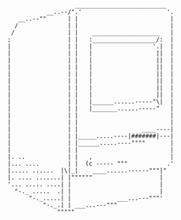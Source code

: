                        __________________________
               __..--/".'                        '.
       __..--""      | |                          |
      /              | |                          |
     /               | |    ___________________   |
    ;                | |   :__________________/:  |
    |                | |   |                 '.|  |
    |                | |   |                  ||  |
    |                | |   |                  ||  |
    |                | |   |                  ||  |
    |                | |   |                  ||  |
    |                | |   |                  ||  |
    |                | |   |                  ||  |
    |                | |   |                  ||  |
    |                | |   |______......-----"\|  |
    |                | |   |_______......-----"   |
    |                | |                          |
    |                | |                          |
    |                | |                  ____----|
    |                | |_____.....----|#######|---|
    |                | |______.....----""""       |
    |                | |                          |
    |. ..            | |   ,                      |
    |... ....        | |  (c ----- """           .'
    |..... ......  |\|_|    ____......------"""|"
    |. .... .......| |""""""                   |
    '... ..... ....| |                         |
      "-._ .....  .| |                         |
          "-._.....| |             ___...---"""'
              "-._.| | ___...---"""
                  """""         

